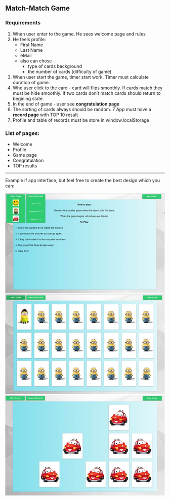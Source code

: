 ## Match-Match Game 

### Requirements

1. When user enter to the game. He sees welcome page and rules
2. He feels profile:
    - First Name
    - Last Name
    - eMail
    - also can chose
       - type of cards background
       - the number of cards (difficulty of game)
3. When user start the game, timer start work. Timer must calculate duration of game.
4. Whe user click to the card - card will flips smoothly. If cards match they must be hide smoothly. If two cards don’t match cards should return to begining state.
5. In the end of game - user see **congratulation page**
6. The sorting of cards always should be random.
7  App must have a **record page** with TOP 10 result
8. Profile and table of records must be store in window.localStorage

### List of pages:
* Welcome
* Profile
* Game page
* Congratulation
* TOP results  

---

Example if app interface, but feel free to create the best design which you can:

![Screen 1](./images/image001.jpg)
![Screen 2](./images/image002.jpg)
![Screen 3](./images/image003.jpg)